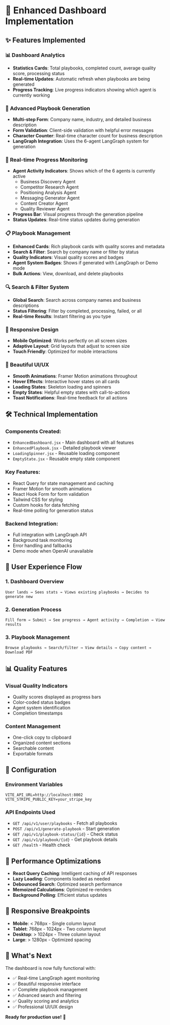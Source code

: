 # 🚀 Enhanced Dashboard Implementation

## ✨ Features Implemented

### 📊 **Dashboard Analytics**
- **Statistics Cards**: Total playbooks, completed count, average quality score, processing status
- **Real-time Updates**: Automatic refresh when playbooks are being generated
- **Progress Tracking**: Live progress indicators showing which agent is currently working

### 🎯 **Advanced Playbook Generation**
- **Multi-step Form**: Company name, industry, and detailed business description
- **Form Validation**: Client-side validation with helpful error messages
- **Character Counter**: Real-time character count for business description
- **LangGraph Integration**: Uses the 6-agent LangGraph system for generation

### 🔄 **Real-time Progress Monitoring**
- **Agent Activity Indicators**: Shows which of the 6 agents is currently active
  - Business Discovery Agent
  - Competitor Research Agent
  - Positioning Analysis Agent
  - Messaging Generator Agent
  - Content Creator Agent
  - Quality Reviewer Agent
- **Progress Bar**: Visual progress through the generation pipeline
- **Status Updates**: Real-time status updates during generation

### 📋 **Playbook Management**
- **Enhanced Cards**: Rich playbook cards with quality scores and metadata
- **Search & Filter**: Search by company name or filter by status
- **Quality Indicators**: Visual quality scores and badges
- **Agent System Badges**: Shows if generated with LangGraph or Demo mode
- **Bulk Actions**: View, download, and delete playbooks

### 🔍 **Search & Filter System**
- **Global Search**: Search across company names and business descriptions
- **Status Filtering**: Filter by completed, processing, failed, or all
- **Real-time Results**: Instant filtering as you type

### 📱 **Responsive Design**
- **Mobile Optimized**: Works perfectly on all screen sizes
- **Adaptive Layout**: Grid layouts that adjust to screen size
- **Touch Friendly**: Optimized for mobile interactions

### 🎨 **Beautiful UI/UX**
- **Smooth Animations**: Framer Motion animations throughout
- **Hover Effects**: Interactive hover states on all cards
- **Loading States**: Skeleton loading and spinners
- **Empty States**: Helpful empty states with call-to-actions
- **Toast Notifications**: Real-time feedback for all actions

## 🛠 **Technical Implementation**

### **Components Created:**
- `EnhancedDashboard.jsx` - Main dashboard with all features
- `EnhancedPlaybook.jsx` - Detailed playbook viewer
- `LoadingSpinner.jsx` - Reusable loading component
- `EmptyState.jsx` - Reusable empty state component

### **Key Features:**
- React Query for state management and caching
- Framer Motion for smooth animations
- React Hook Form for form validation
- Tailwind CSS for styling
- Custom hooks for data fetching
- Real-time polling for generation status

### **Backend Integration:**
- Full integration with LangGraph API
- Background task monitoring
- Error handling and fallbacks
- Demo mode when OpenAI unavailable

## 🎯 **User Experience Flow**

### **1. Dashboard Overview**
```
User lands → Sees stats → Views existing playbooks → Decides to generate new
```

### **2. Generation Process**
```
Fill form → Submit → See progress → Agent activity → Completion → View results
```

### **3. Playbook Management**
```
Browse playbooks → Search/filter → View details → Copy content → Download PDF
```

## 📊 **Quality Features**

### **Visual Quality Indicators**
- Quality scores displayed as progress bars
- Color-coded status badges
- Agent system identification
- Completion timestamps

### **Content Management**
- One-click copy to clipboard
- Organized content sections
- Searchable content
- Exportable formats

## 🔧 **Configuration**

### **Environment Variables**
```env
VITE_API_URL=http://localhost:8002
VITE_STRIPE_PUBLIC_KEY=your_stripe_key
```

### **API Endpoints Used**
- `GET /api/v1/user/playbooks` - Fetch all playbooks
- `POST /api/v1/generate-playbook` - Start generation
- `GET /api/v1/playbook-status/{id}` - Check status
- `GET /api/v1/playbook/{id}` - Get playbook details
- `GET /health` - Health check

## 🚀 **Performance Optimizations**

- **React Query Caching**: Intelligent caching of API responses
- **Lazy Loading**: Components loaded as needed
- **Debounced Search**: Optimized search performance
- **Memoized Calculations**: Optimized re-renders
- **Background Polling**: Efficient status updates

## 📱 **Responsive Breakpoints**

- **Mobile**: < 768px - Single column layout
- **Tablet**: 768px - 1024px - Two column layout  
- **Desktop**: > 1024px - Three column layout
- **Large**: > 1280px - Optimized spacing

## 🎉 **What's Next**

The dashboard is now fully functional with:
- ✅ Real-time LangGraph agent monitoring
- ✅ Beautiful responsive interface
- ✅ Complete playbook management
- ✅ Advanced search and filtering
- ✅ Quality scoring and analytics
- ✅ Professional UI/UX design

**Ready for production use!** 🚀